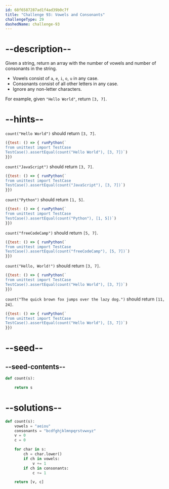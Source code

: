 ```yaml
---
id: 68f6587287ad1f4ad39b0c7f
title: "Challenge 93: Vowels and Consonants"
challengeType: 29
dashedName: challenge-93
---
```


# --description--

Given a string, return an array with the number of vowels and number of consonants in the string.

- Vowels consist of `a`, `e`, `i`, `o`, `u` in any case.
- Consonants consist of all other letters in any case.
- Ignore any non-letter characters.

For example, given `"Hello World"`, return `[3, 7]`.

# --hints--

`count("Hello World")` should return `[3, 7]`.

```js
({test: () => { runPython(`
from unittest import TestCase
TestCase().assertEqual(count("Hello World"), [3, 7])`)
}})
```

`count("JavaScript")` should return `[3, 7]`.

```js
({test: () => { runPython(`
from unittest import TestCase
TestCase().assertEqual(count("JavaScript"), [3, 7])`)
}})
```

`count("Python")` should return `[1, 5]`.

```js
({test: () => { runPython(`
from unittest import TestCase
TestCase().assertEqual(count("Python"), [1, 5])`)
}})
```

`count("freeCodeCamp")` should return `[5, 7]`.

```js
({test: () => { runPython(`
from unittest import TestCase
TestCase().assertEqual(count("freeCodeCamp"), [5, 7])`)
}})
```

`count("Hello, World!")` should return `[3, 7]`.

```js
({test: () => { runPython(`
from unittest import TestCase
TestCase().assertEqual(count("Hello World"), [3, 7])`)
}})
```

`count("The quick brown fox jumps over the lazy dog.")` should return `[11, 24]`.

```js
({test: () => { runPython(`
from unittest import TestCase
TestCase().assertEqual(count("Hello World"), [3, 7])`)
}})
```

# --seed--

## --seed-contents--

```py
def count(s):

    return s
```

# --solutions--

```py
def count(s):
    vowels = "aeiou"
    consonants = "bcdfghjklmnpqrstvwxyz"
    v = 0
    c = 0

    for char in s:
        ch = char.lower()
        if ch in vowels:
            v += 1
        if ch in consonants:
            c += 1

    return [v, c]
```
